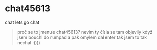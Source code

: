 # chat45613
chat
lets go chat

> proč se to jmenuje chat45613?
nevim ty čísla se tam objevily když jsem bouchl do numpad a pak omylem dal enter tak jsem to tak nechal :))))
